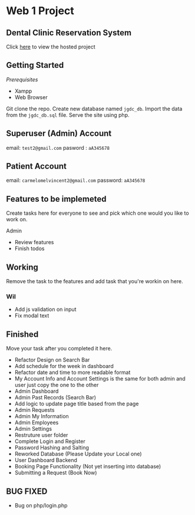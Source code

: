 # Web 1 Project

## Dental Clinic Reservation System

Click [here](https://jgalangdentalclinic.000webhostapp.com/) to view the hosted project

## Getting Started

_Prerequisites_

- Xampp
- Web Browser

Git clone the repo. Create new database named `jgdc_db`. Import the data from the `jgdc_db.sql` file. Serve the site using php.

## Superuser (Admin) Account

email: `test2@gmail.com`
pasword : `aA345678`

## Patient Account

email: `carmelomelvincent2@gmail.com`
password: `aA345678`

## Features to be implemeted

Create tasks here for everyone to see and pick which one would you like to work on.

Admin

- Review features
- Finish todos

## Working

Remove the task to the features and add task that you're workin on here.

### Wil

- Add js validation on input
- Fix modal text

## Finished

Move your task after you completed it here.

- Refactor Design on Search Bar
- Add schedule for the week in dashboard
- Refactor date and time to more readable format
- My Account Info and Account Settings is the same for both admin and user just copy the one to the other
- Admin Dashboard
- Admin Past Records (Search Bar)
- Add logic to update page title based from the page
- Admin Requests
- Admin My Information
- Admin Employees
- Admin Settings
- Restruture user folder
- Complete Login and Register
- Password Hashing and Salting
- Reworked Database (Please Update your Local one)
- User Dashboard Backend
- Booking Page Functionality (Not yet inserting into database)
- Submitting a Request (Book Now)

## BUG FIXED

- Bug on php/login.php
